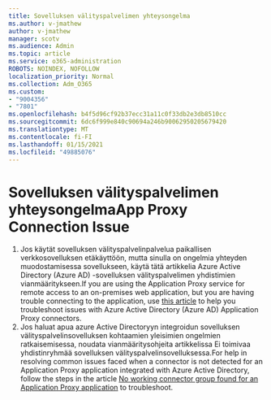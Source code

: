 ```yaml
---
title: Sovelluksen välityspalvelimen yhteysongelma
ms.author: v-jmathew
author: v-jmathew
manager: scotv
ms.audience: Admin
ms.topic: article
ms.service: o365-administration
ROBOTS: NOINDEX, NOFOLLOW
localization_priority: Normal
ms.collection: Adm_O365
ms.custom:
- "9004356"
- "7801"
ms.openlocfilehash: b4f5d96cf92b37ecc31a11c0f33db2e3db8510cc
ms.sourcegitcommit: 6dc6f999e840c90694a246b90062950205679420
ms.translationtype: MT
ms.contentlocale: fi-FI
ms.lasthandoff: 01/15/2021
ms.locfileid: "49885076"
---
```

# <a name="app-proxy-connection-issue"></a><span data-ttu-id="08ed4-102">Sovelluksen välityspalvelimen yhteysongelma</span><span class="sxs-lookup"><span data-stu-id="08ed4-102">App Proxy Connection Issue</span></span>

1. <span data-ttu-id="08ed4-103">Jos käytät sovelluksen välityspalvelinpalvelua paikallisen verkkosovelluksen etäkäyttöön, mutta sinulla on ongelmia yhteyden [](https://docs.microsoft.com/azure/active-directory/manage-apps/application-proxy-debug-connectors) muodostamisessa sovellukseen, käytä tätä artikkelia Azure Active Directory (Azure AD) -sovelluksen välityspalvelimen yhdistimien vianmääritykseen.</span><span class="sxs-lookup"><span data-stu-id="08ed4-103">If you are using the Application Proxy service for remote access to an on-premises web application, but you are having trouble connecting to the application, use [this article](https://docs.microsoft.com/azure/active-directory/manage-apps/application-proxy-debug-connectors) to help you troubleshoot issues with Azure Active Directory (Azure AD) Application Proxy connectors.</span></span>
2. <span data-ttu-id="08ed4-104">Jos haluat apua azure Active Directoryyn integroidun sovelluksen välityspalvelinsovelluksen kohtaamien yleisimien [](https://docs.microsoft.com/azure/active-directory/application-proxy-connectivity-no-working-connector) ongelmien ratkaisemisessa, noudata vianmääritysohjeita artikkelissa Ei toimivaa yhdistinryhmää sovelluksen välityspalvelinsovelluksessa.</span><span class="sxs-lookup"><span data-stu-id="08ed4-104">For help in resolving common issues faced when a connector is not detected for an Application Proxy application integrated with Azure Active Directory, follow the steps in the article [No working connector group found for an Application Proxy application](https://docs.microsoft.com/azure/active-directory/application-proxy-connectivity-no-working-connector) to troubleshoot.</span></span>
